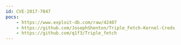 ```yaml
---
id: CVE-2017-7047
pocs: 
    - https://www.exploit-db.com/raw/42407
    - https://github.com/JosephShenton/Triple_Fetch-Kernel-Creds
    - https://github.com/q1f3/Triple_fetch
---
```

